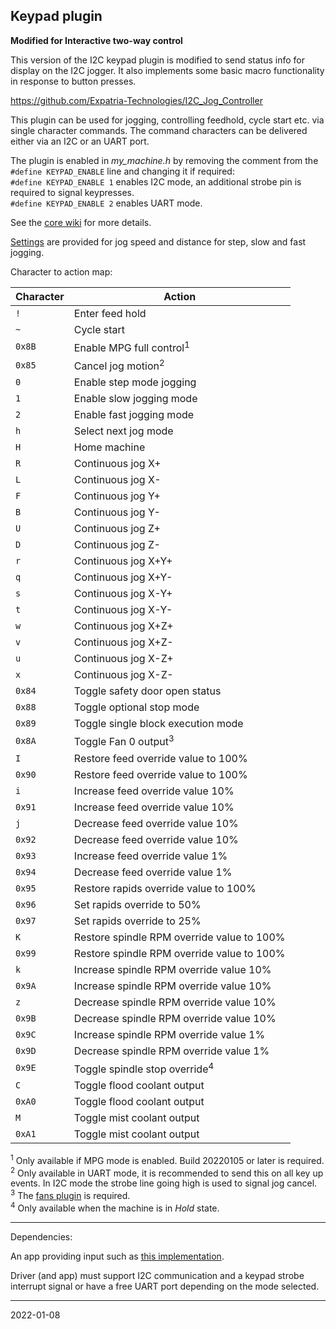 ## Keypad plugin

**Modified for Interactive two-way control**

This version of the I2C keypad plugin is modified to send status info for display on the I2C jogger.  It also implements some basic macro functionality in response to button presses.

https://github.com/Expatria-Technologies/I2C_Jog_Controller

This plugin can be used for jogging, controlling feedhold, cycle start etc. via single character commands.
The command characters can be delivered either via an I2C or an UART port.

The plugin is enabled in _my_machine.h_ by removing the comment from the `#define KEYPAD_ENABLE` line and changing it if required:  
`#define KEYPAD_ENABLE 1` enables I2C mode, an additional strobe pin is required to signal keypresses.  
`#define KEYPAD_ENABLE 2` enables UART mode.

See the [core wiki](https://github.com/grblHAL/core/wiki/MPG-and-DRO-interfaces#keypad-plugin) for more details.

[Settings](https://github.com/terjeio/grblHAL/wiki/Additional-or-extended-settings#jogging) are provided for jog speed and distance for step, slow and fast jogging.

Character to action map:

|Character | Action                                     |
|----------|--------------------------------------------|
| `!`      | Enter feed hold                            |
| `~`      | Cycle start                                |
| `0x8B`   | Enable MPG full control<sup>1</sup>        |
| `0x85`   | Cancel jog motion<sup>2</sup>              |
| `0`      | Enable step mode jogging                   |
| `1`      | Enable slow jogging mode                   |
| `2`      | Enable fast jogging mode                   |
| `h`      | Select next jog mode                       |
| `H`      | Home machine                               |
| `R`      | Continuous jog X+                          |
| `L`      | Continuous jog X-                          |
| `F`      | Continuous jog Y+                          |
| `B`      | Continuous jog Y-                          |
| `U`      | Continuous jog Z+                          |
| `D`      | Continuous jog Z-                          |
| `r`      | Continuous jog X+Y+                        |
| `q`      | Continuous jog X+Y-                        |
| `s`      | Continuous jog X-Y+                        |
| `t`      | Continuous jog X-Y-                        |
| `w`      | Continuous jog X+Z+                        |
| `v`      | Continuous jog X+Z-                        |
| `u`      | Continuous jog X-Z+                        |
| `x`      | Continuous jog X-Z-                        |
| `0x84`   | Toggle safety door open status             |
| `0x88`   | Toggle optional stop mode                  |
| `0x89`   | Toggle single block execution mode         |
| `0x8A`   | Toggle Fan 0 output<sup>3</sup>            |
| `I`      | Restore feed override value to 100%        |
| `0x90`   | Restore feed override value to 100%        |
| `i`      | Increase feed override value 10%           |
| `0x91`   | Increase feed override value 10%           |
| `j`      | Decrease feed override value 10%           |
| `0x92`   | Decrease feed override value 10%           |
| `0x93`   | Increase feed override value 1%            |
| `0x94`   | Decrease feed override value 1%            |
| `0x95`   | Restore rapids override value to 100%      |
| `0x96`   | Set rapids override to 50%                 |
| `0x97`   | Set rapids override to 25%                 |
| `K`      | Restore spindle RPM override value to 100% |
| `0x99`   | Restore spindle RPM override value to 100% |
| `k`      | Increase spindle RPM override value 10%    |
| `0x9A`   | Increase spindle RPM override value 10%    |
| `z`      | Decrease spindle RPM override value 10%    |
| `0x9B`   | Decrease spindle RPM override value 10%    |
| `0x9C`   | Increase spindle RPM override value 1%     |
| `0x9D`   | Decrease spindle RPM override value 1%     |
| `0x9E`   | Toggle spindle stop override<sup>4</sup>   |
| `C`      | Toggle flood coolant output                |
| `0xA0`   | Toggle flood coolant output                |
| `M`      | Toggle mist coolant output                 |
| `0xA1`   | Toggle mist coolant output                 |

<sup>1</sup> Only available if MPG mode is enabled. Build 20220105 or later is required.  
<sup>2</sup> Only available in UART mode, it is recommended to send this on all key up events. In I2C mode the strobe line going high is used to signal jog cancel.  
<sup>3</sup> The [fans plugin](https://github.com/grblHAL/Plugin_fans) is required.  
<sup>4</sup> Only available when the machine is in _Hold_ state.  

---

Dependencies:

An app providing input such as [this implementation](https://github.com/terjeio/I2C-interface-for-4x4-keyboard).

Driver (and app) must support I2C communication and a keypad strobe interrupt signal or have a free UART port depending on the mode selected.

---
2022-01-08
